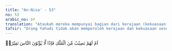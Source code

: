 ```yaml
---
title: "An-Nisa' - 53"
no: 53
arabic_no: ٥٣
translation: "Ataukah mereka mempunyai bagian dari kerajaan (kekuasaan), meskipun mereka tidak akan memberikan sedikit pun  (kebajikan) kepada manusia,"
tafsir: "Orang Yahudi tidak akan memperoleh kerajaan dan kekuasaan sesuai dengan yang dicita-citakan seperti sebelum Islam datang, karena mereka telah banyak berbuat aniaya, menempuh jalan yang sesat, dan tidak lagi mengamalkan isi kitab Taurat secara umum. Andaikata pada suatu ketika mereka membina kerajaan dan memiliki kekuasaan, itu berarti hanya bayangan yang sifatnya sementara, dan di kala itu mereka tidak akan memberikan sedikit pun kebajikan kepada manusia."
---
```

اَمْ لَهُمْ نَصِيْبٌ مِّنَ الْمُلْكِ فَاِذًا لَّا يُؤْتُوْنَ النَّاسَ نَقِيْرًاۙ
